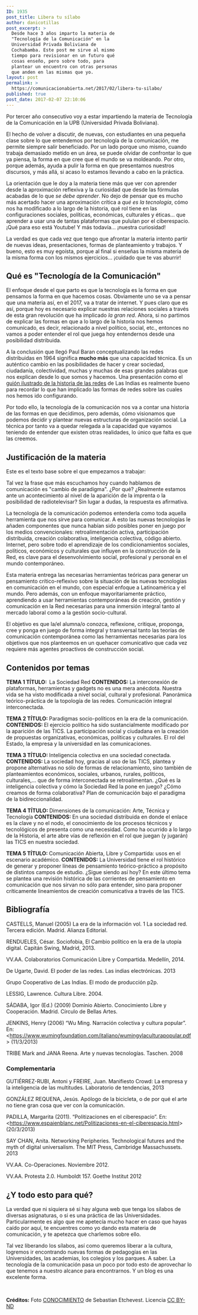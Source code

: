 ```yaml
---
ID: 1935
post_title: Libera tu sílabo
author: danicotillas
post_excerpt: >
  Desde hace 3 años imparto la materia de
  "Tecnología de la Comunicación" en la
  Universidad Privada Boliviana de
  Cochabamba. Este post me sirve al mismo
  tiempo para revisionar en un futuro qué
  cosas enseño, pero sobre todo, para
  plantear un encuentro con otras personas
  que anden en las mismas que yo.
layout: post
permalink: >
  https://comunicacionabierta.net/2017/02/libera-tu-silabo/
published: true
post_date: 2017-02-07 22:10:06
---
```

Por tercer año consecutivo voy a estar impartiendo la materia de Tecnología de la Comunicación en la UPB (Universidad Privada Boliviana).

El hecho de volver a discutir, de nuevas, con estudiantes en una pequeña clase sobre lo que entendemos por tecnología de la comunicación, me permite siempre salir beneficiado. Por un lado porque uno mismo, cuando trabaja demasiado metido en un área, se puede olvidar de confrontar lo que ya piensa, la forma en que cree que el mundo se va moldeando. Por otro, porque además, ayuda a pulir la forma en que presentamos nuestros discursos, y más allá, si acaso lo estamos llevando a cabo en la práctica.

La orientación que le doy a la materia tiene más que ver con aprender desde la aproximación reflexiva y la curiosidad que desde las fórmulas acabadas de lo que <em>se debe aprender</em>. No dejo de pensar que es mucho más acertado hacer una aproximación crítica a <em>qué es la tecnología</em>, cómo nos ha modificado a lo largo de la historia, qué rol tiene en las configuraciones sociales, políticas, económicas, culturales y éticas... que aprender a usar una de tantas plataformas que pululan por el ciberespacio. ¡Qué para eso está Youtube! Y más todavía... ¡nuestra curiosidad!

La verdad es que cada vez que tengo que afrontar la materia intento partir de nuevas ideas, presentaciones, formas de planteamiento y trabajos. Y bueno, esto es muy egoísta, porque al final si enseñas la misma materia de la misma forma con los mismos ejercicios... ¡cuidado que te vas aburrir!
<h2>Qué es "Tecnología de la Comunicación"</h2>
El enfoque desde el que parto es que la tecnología es la forma en que pensamos la forma en que hacemos cosas. Obviamente uno se va a pensar que una materia así, en el 2017, va a tratar de internet. Y pues claro que es así, porque hoy es necesario explicar nuestras relaciones sociales a través de esta gran revolución que ha implicado <em>la gran red</em>. Ahora, si no partimos de explicar las formas en que a lo largo de la historia nos hemos comunicado, es decir, relacionado a nivel político, social, etc., entonces no vamos a poder entender el rol que juega hoy entendernos desde una posibilidad distribuida.

A la conclusión que llegó Paul Baran conceptualizando las redes distribuidas en 1964 significa <strong>mucho más</strong> que una capacidad técnica. Es un auténtico cambio en las posibilidades de hacer y crear sociedad, ciudadanía, colectividad, muchas y muchas de esas grandes palabras que nos explican desde lo que somos y hacemos. Una presentación como el <a href="https://lasindias.com/historia-de-las-redes-guion-ilustrado">guión ilustrado de la historia de las redes</a> de Las Indias es realmente bueno para recordar lo que han implicado las formas de redes sobre las cuales nos hemos ido configurando.

Por todo ello, la tecnología de la comunicación nos va a contar una historia de las formas en que decidimos, pero además, cómo visionamos que podemos decidir y plantear nuevas estructuras de organización social. La técnica por tanto va a quedar relegada a la capacidad que vayamos teniendo de entender que existen otras realidades, lo único que falta es que las creemos.
<h2>Justificación de la materia</h2>
Este es el texto base sobre el que empezamos a trabajar:

Tal vez la frase que más escuchamos hoy cuando hablamos de comunicación es "cambio de paradigma". ¿Por qué? ¿Realmente estamos ante un acontecimiento al nivel de la aparición de la imprenta o la posibilidad de radiotelevisar? Sin lugar a dudas, la respuesta es afirmativa.

La tecnología de la comunicación podemos entenderla como toda aquella herramienta que nos sirve para comunicar. A esto las nuevas tecnologías le añaden componentes que nunca habían sido posibles poner en juego por los medios convencionales: retroalimentación activa, participación distribuida, creación colaborativa, inteligencia colectiva, código abierto. Internet, pero sobre todo el aprendizaje de los condicionamientos sociales, políticos, económicos y culturales que influyen en la construcción de la Red, es clave para el desenvolvimiento social, profesional y personal en el mundo contemporáneo.

Esta materia entrega las necesarias herramientas teóricas para generar un pensamiento crítico-reflexivo sobre la situación de las nuevas tecnologías en comunicación en el mundo, con especial enfoque a Latinoamérica y el mundo. Pero además, con un enfoque mayoritariamente práctico, aprendiendo a usar herramientas contemporáneas de creación, gestión y comunicación en la Red necesarias para una inmersión integral tanto al mercado laboral como a la gestión socio-cultural.

El objetivo es que la/el alumna/o conozca, reflexione, critique, proponga, cree y ponga en juego de forma integral y transversal tanto las teorías de comunicación contemporánea como las herramientas necesarias para los objetivos que nos planteemos en un quehacer comunicativo que cada vez requiere más agentes proactivos de construcción social.
<h2>Contenidos por temas</h2>
<strong>TEMA 1
</strong><strong>TÍTULO:  </strong>La Sociedad Red
<strong>CONTENIDOS: </strong>La interconexión de plataformas, herramientas y gadgets no es una mera anécdota. Nuestra vida se ha visto modificada a nivel social, cultural y profesional. Panorámica teórico-práctica de la topología de las redes. Comunicación integral interconectada.

<strong>TEMA 2
</strong><strong>TÍTULO: </strong>Paradigmas socio-políticos en la era de la comunicación.
<strong>CONTENIDOS: </strong>El ejercicio político ha sido sustancialmente modificado por la aparición de las TICS. La participación social y ciudadana en la creación de propuestas organizativas, económicas, políticas y culturales. El rol del Estado, la empresa y la universidad en las comunicaciones.

<strong>TEMA 3
</strong><strong>TÍTULO: </strong>Inteligencia colectiva en una sociedad conectada.
<strong>CONTENIDOS: </strong>La sociedad hoy, gracias al uso de las TICS, plantea y propone alternativas no sólo de formas de relacionamiento, sino también de planteamientos económicos, sociales, urbanos, rurales, políticos, culturales,... que de forma interconectada se retroalimentan.
¿Qué es la inteligencia colectiva y cómo la Sociedad Red la pone en juego? ¿Cómo creamos de forma colaborativa? Plan de comunicación bajo el paradigma de la bidireccionalidad.

<strong>TEMA 4
</strong><strong>TÍTULO: </strong>Dimensiones de la comunicación: Arte, Técnica y Tecnología
<strong>CONTENIDOS: </strong>En una sociedad distribuida en donde el enlace es la clave y no el nodo, el conocimiento de los procesos técnicos y tecnológicos de presenta como una necesidad. Como ha ocurrido a lo largo de la Historia, el arte abre vías de reflexión en el rol que juegan (y jugarán) las TICS en nuestra sociedad.

<strong>TEMA 5
</strong><strong>TÍTULO: </strong>Comunicación Abierta, Libre y Compartida: usos en el escenario académico.
<strong>CONTENIDOS:</strong> La Universidad tiene el rol histórico de generar y proponer líneas de pensamiento teórico-práctico a propósito de distintos campos de estudio. ¿Sigue siendo así hoy?
En este último tema se plantea una revisión histórica de las corrientes de pensamiento en comunicación que nos sirvan no sólo para entender, sino para proponer críticamente lineamientos de creación comunicativa a través de las TICS.
<h2>Bibliografía</h2>
CASTELLS, Manuel (2005) La era de la información vol. 1 La sociedad red. Tercera edición. Madrid. Alianza Editorial.

RENDUELES, César. Sociofobia, El Cambio político en la era de la utopía digital. Capitán Swing, Madrid, 2013.

VV.AA. Colaboratorios Comunicación Libre y Compartida. Medellín, 2014.

De Ugarte, David. El poder de las redes. Las indias electrónicas. 2013

Grupo Cooperativo de Las Indias. El modo de producción p2p.

LESSIG, Lawrence. Cultura Libre. 2004.

SÁDABA, Igor (Ed.) (2009) Dominio Abierto. Conocimiento Libre y Cooperación. Madrid. Círculo de Bellas Artes.

JENKINS, Henry (2006) “Wu Ming. Narración colectiva y cultura popular”. En:&lt;<a href="https://www.wumingfoundation.com/italiano/wumingylaculturapopular.pdf">https://www.wumingfoundation.com/italiano/wumingylaculturapopular.pdf</a>&gt; (11/3/2013)

TRIBE Mark and JANA Reena. Arte y nuevas tecnologías. Taschen. 2008
<h3>Complementaria</h3>
GUTIÉRREZ-RUBI, Antoni y FREIRE, Juan. Manifiesto Crowd: La empresa y la inteligencia de las multitudes. Laboratorio de tendencias, 2013

GONZÁLEZ REQUENA, Jesús. Apólogo de la bicicleta, o de por qué el arte no tiene gran cosa que ver con la comunicación.

PADILLA, Margarita (2011). “Politizaciones en el ciberespacio”. En:&lt;<a href="https://www.espaienblanc.net/Politizaciones-en-el-ciberespacio.html">https://www.espaienblanc.net/Politizaciones-en-el-ciberespacio.html</a>&gt; (20/3/2013)

SAY CHAN, Anita. Networking Peripheries. Technological futures and the myth of digital universalism. The MIT Press, Cambridge Massachussets. 2013

VV.AA. Co-Operaciones. Noviembre 2012.

VV.AA. Protesta 2.0. Humboldt 157. Goethe Institut 2012
<h2></h2>
<h2>¿Y todo esto para qué?</h2>
La verdad que ni siquiera sé si hay alguna web que tenga los sílabos de diversas asignaturas, o si es una práctica de las Universidades. Particularmente es algo que me apetecía mucho hacer en caso que hayas caído por aquí, te encuentres como yo dando esta materia de comunicación, y te apetezca que charlemos sobre ello.

Tal vez liberando los sílabos, así como queremos liberar a la cultura, logremos ir encontrando nuevas formas de pedagogías en las Universidades, las academias, los colegios y los parques. A saber. La tecnología de la comunicación pasa un poco por todo esto de aprovechar lo que tenemos a nuestro alcance para encontrarnos. Y un blog es una excelente forma.

&nbsp;

<strong>Créditos:</strong> Foto <a href="https://www.flickr.com/photos/mis-flashes/3400044497/in/photolist-6bs7LR-gyhCKz-gwNP1s-5Keae9-ncp5XJ-6FBPrF-aDiPha-e29tep-nrRGVs-aqazvX-GGp5du-622ULq-gLqYzL-bp2nHL-xZ7Tu-dMGp2t-a1kkp3-e5NszP-9AsKSD-mSCv8T-r87Fjy-DpVe4-JRL5F-xQuqN8-xQupn2-yN9irg-yLoPDf-yuL27C-yuKZ1U-yuM6xN-yuM68j-yuL3vj-yuL3zh-xQm1YS-yuRQTP-yLoP1G-yMnUnc-yuL3q9-xQusyx-yuL1Xu-xQkZPs-yuRQnZ-yK4pV1-yN9ivV-yK4q2o-gHtzuj-yMnU34-xQut5x-yN9hMF-yK4pLy">CONOCIMIENTO</a> de Sebastian Etchevest. Licencia <a href="https://creativecommons.org/licenses/by-nd/2.0/">CC BY-ND</a>

&nbsp;